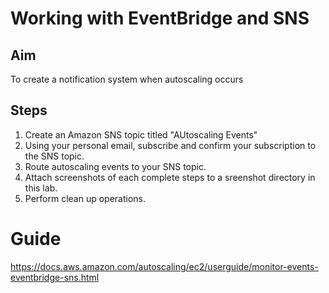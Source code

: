 # Working with EventBridge and SNS

## Aim
To create a notification system when autoscaling occurs

## Steps
1. Create an Amazon SNS topic titled "AUtoscaling Events"
2. Using your personal email, subscribe and confirm your subscription to the SNS topic.
3. Route autoscaling events to your SNS topic.
4. Attach screenshots of each complete steps to a sreenshot directory in this lab.
5. Perform clean up operations.

# Guide
https://docs.aws.amazon.com/autoscaling/ec2/userguide/monitor-events-eventbridge-sns.html
